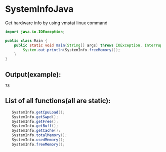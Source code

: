 # SystemInfoJava
Get hardware info by using vmstat linux command
```java
import java.io.IOException;

public class Main {
    public static void main(String[] args) throws IOException, InterruptedException{
        System.out.println(SystemInfo.freeMemory());
    }
}

```

## Output(example): 
```
78
```
## List of all functions(all are static): 
```java
   SystemInfo.getCpuLoad();
   SystemInfo.getSwpd();
   SystemInfo.getFree();
   SystemInfo.getBuff();
   SystemInfo.getCache();
   SystemInfo.totalMemory();
   SystemInfo.usedMemory();
   SystemInfo.freeMemory();
```

